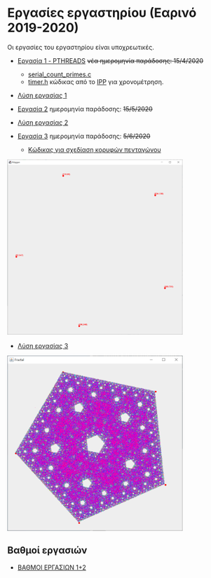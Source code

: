 # Εργασίες εργαστηρίου (Εαρινό 2019-2020)

Οι εργασίες του εργαστηρίου είναι υποχρεωτικές.


* [Εργασία 1 - PTHREADS](./assignment1/20200224_assignment1.pdf) ~~νέα ημερομηνία παράδοσης: 15/4/2020~~
  * [serial_count_primes.c](./assignment1/serial_count_primes.c)
  * [timer.h](./assignment1/timer.h) κώδικας από το [IPP](https://www.cs.usfca.edu/~peter/ipp/) για χρονομέτρηση.
* [Λύση εργασίας 1](./assignment1_sol/README.md) 

* [Εργασία 2](./assignment2/20200424_assignment2.pdf) ημερομηνία παράδοσης: ~~15/5/2020~~
* [Λύση εργασίας 2](./assignment2_sol/README.md)

* [Εργασία 3](./assignment3/20200521_assignment3.pdf)  ημερομηνία παράδοσης: ~~5/6/2020~~
  * [Κώδικας για σχεδίαση κορυφών πενταγώνου](./assignment3_sol/Polygon.java)
    
<img src="./assignment3_sol/Polygon.PNG" alt="polygon"	title="polygon" width="400" height="400" />  
  
  * [Λύση εργασίας 3](./assignment3_sol/Fractal.java)

<img src="./assignment3_sol/fractal.PNG" alt="fractal"	title="fractal" width="400" height="400" />

<!-- <img src="./assignment3_sol/fractal.gif" alt="fractal"	title="fractal animated" width="400" height="400" /> -->

## Βαθμοί εργασιών

* [ΒΑΘΜΟΙ ΕΡΓΑΣΙΩΝ 1+2](./ΕΡΓΑΣΙΕΣ%202019-2020.pdf)
  
